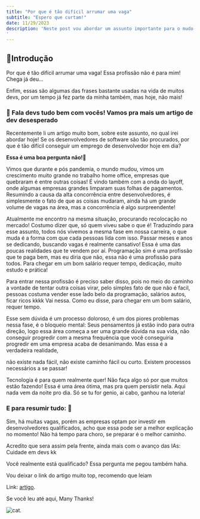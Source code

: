 ```yaml
---
title: "Por que é tão difícil arrumar uma vaga"
subtitle: "Espero que curtam!"
date: 11/29/2023
description: 'Neste post vou abordar um assunto importante para o mudo dev, confere ae!
'
---
```

## 🔰Introdução

Por que é tão difícil arrumar uma vaga!
Essa profissão não é para mim!
Chega já deu…

Enfim, essas são algumas das frases bastante usadas na vida de muitos devs, por um tempo já fez parte da minha também, mas hoje, não mais!

### 🚀 Fala devs tudo bem com vocês! Vamos pra mais um artigo de  dev desesperado

Recentemente li um artigo muito bom, sobre este assunto, no qual irei abordar hoje!
Se os desenvolvedores de software são tão procurados, por que é tão difícil conseguir um emprego de desenvolvedor hoje em dia?

<b>Essa é uma boa pergunta não!🧐</b>

Vimos que durante e pós pandemia, o mundo mudou,  vimos um crescimento muito grande no trabalho home office,  empresas que quebraram é entre outras coisas!
É vindo também com a onda do layoff, onde algumas empresas grandes limparam suas folhas de pagamentos.
Resumindo a causa da alta concorrência entre desenvolvedores, é simplesmente o fato de que as coisas mudaram, ainda há um grande volume de vagas na área, mas a concorrência é algo surpreendente!

Atualmente me encontro na mesma situação, procurando recolocação no mercado!
Costumo dizer que, só quem viveu sabe o que é! Traduzindo para esse assunto, todos nós vivemos  a mesma fase em nossa carreira, o que muda é a forma com que cada pessoas lida com isso.
Passar meses e anos se dedicando, buscando vagas é realmente cansativo!
Essa é uma das poucas realidades que te vendem por aí. Programação sim é uma profissão que te paga bem, mas eu diria que não, essa não é uma profissão para todos.
Para chegar em um bom salário requer tempo, dedicação, muito estudo e  prática!

Para entrar nessa profissão é preciso saber disso, pois no meio do caminho a vontade de tentar outra coisas virar, pelo simples fato de que não é facil, pessoas costuma vender esse lado belo da programação, salários autos, ficar ricos kkkk Vai nessa. Como eu disse, para chegar em um bom salário, requer tempo.

Esse sem dúvida é um processo doloroso, é um dos piores problemas nessa fase, é o bloqueio mental: Seus pensamentos já estão indo para outra direção, logo essa área começa a ser uma grande dúvida na sua vida, não conseguir progredir com a mesma frequência que você conseguiria progredir em uma empresa acaba de desanimando.
Mas essa é a verdadeira realidade,

não existe nada fácil, não existe caminho fácil ou curto.
Existem processos necessários a se passar!

Tecnologia é para quem realmente quer! Não faça algo só por que muitos estão fazendo!
Essa é uma área ótima, mas pra quem persistir nela. Aqui nada vem da noite pro dia.
Só se tu for genio, ai cabo, ganhou na loteria!

### E para resumir tudo: 🎯

Sim, há muitas vagas, porém as empresas optam por investir em desenvolvedores qualificados, acho que essa pode ser a melhor explicação no momento! Não há tempo para choro, se preparar é o melhor caminho.

Acredito que sera assim pela frente, ainda mais com o avanço das IAs: Cuidade em devs kk

Você realmente está qualificado?
Essa pergunta me pegou também haha.

Vou deixar o link do artigo muito top, recomendo que leiam

Link: [artigo](https://dev.to/dragosnedelcu/why-is-it-so-hard-to-find-a-developer-job-in-2023-and-how-to-fix-it-2d13?utm_content=gera%C3%A7%C3%A3o-conte%C3%BAdo&utm_source=network&utm_medium=news-b2c&utm_term=ntw-ms&_hsenc=p2ANqtz--tm4vTBVwKTMZGuGM5uRYu_csxmo5u57yMfbY9aMktGuBNZoGHxudGCdv8GccxriEQ_elBuUI9_icra12O-CeSPS9eoA&_hsmi=283981208).

Se você leu até aqui, Many Thanks!

![cat](https://media.giphy.com/media/12HZukMBlutpoQ/giphy.gif).
